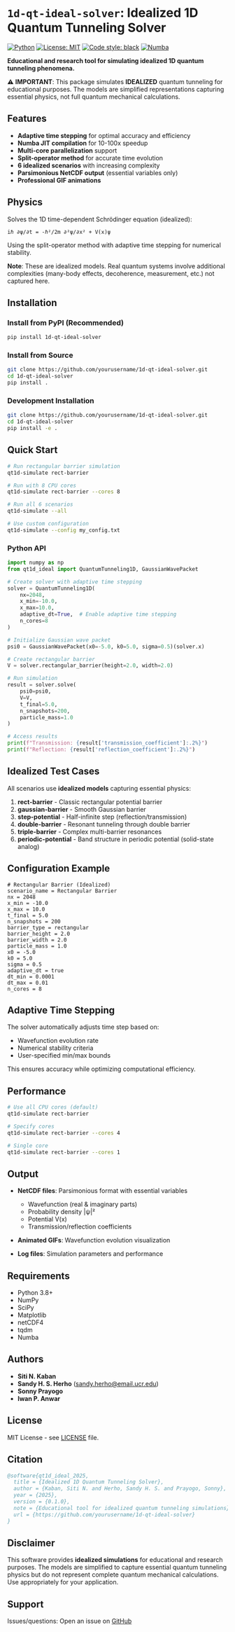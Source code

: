 # `1d-qt-ideal-solver`: Idealized 1D Quantum Tunneling Solver

[![Python](https://img.shields.io/badge/python-3.8%2B-blue.svg)](https://www.python.org/downloads/)
[![License: MIT](https://img.shields.io/badge/License-MIT-yellow.svg)](https://opensource.org/licenses/MIT)
[![Code style: black](https://img.shields.io/badge/code%20style-black-000000.svg)](https://github.com/psf/black)
[![Numba](https://img.shields.io/badge/accelerated-numba-orange.svg)](https://numba.pydata.org/)

**Educational and research tool for simulating idealized 1D quantum tunneling phenomena.**

⚠️ **IMPORTANT**: This package simulates **IDEALIZED** quantum tunneling for educational purposes. 
The models are simplified representations capturing essential physics, not full quantum mechanical calculations.

## Features

- **Adaptive time stepping** for optimal accuracy and efficiency
- **Numba JIT compilation** for 10-100x speedup
- **Multi-core parallelization** support
- **Split-operator method** for accurate time evolution
- **6 idealized scenarios** with increasing complexity
- **Parsimonious NetCDF output** (essential variables only)
- **Professional GIF animations**

## Physics

Solves the 1D time-dependent Schrödinger equation (idealized):

```
iℏ ∂ψ/∂t = -ℏ²/2m ∂²ψ/∂x² + V(x)ψ
```

Using the split-operator method with adaptive time stepping for numerical stability.

**Note**: These are idealized models. Real quantum systems involve additional complexities 
(many-body effects, decoherence, measurement, etc.) not captured here.

## Installation

### Install from PyPI (Recommended)

```bash
pip install 1d-qt-ideal-solver
```

### Install from Source

```bash
git clone https://github.com/yourusername/1d-qt-ideal-solver.git
cd 1d-qt-ideal-solver
pip install .
```

### Development Installation

```bash
git clone https://github.com/yourusername/1d-qt-ideal-solver.git
cd 1d-qt-ideal-solver
pip install -e .
```

## Quick Start

```bash
# Run rectangular barrier simulation
qt1d-simulate rect-barrier

# Run with 8 CPU cores
qt1d-simulate rect-barrier --cores 8

# Run all 6 scenarios
qt1d-simulate --all

# Use custom configuration
qt1d-simulate --config my_config.txt
```

### Python API

```python
import numpy as np
from qt1d_ideal import QuantumTunneling1D, GaussianWavePacket

# Create solver with adaptive time stepping
solver = QuantumTunneling1D(
    nx=2048,
    x_min=-10.0,
    x_max=10.0,
    adaptive_dt=True,  # Enable adaptive time stepping
    n_cores=8
)

# Initialize Gaussian wave packet
psi0 = GaussianWavePacket(x0=-5.0, k0=5.0, sigma=0.5)(solver.x)

# Create rectangular barrier
V = solver.rectangular_barrier(height=2.0, width=2.0)

# Run simulation
result = solver.solve(
    psi0=psi0,
    V=V,
    t_final=5.0,
    n_snapshots=200,
    particle_mass=1.0
)

# Access results
print(f"Transmission: {result['transmission_coefficient']:.2%}")
print(f"Reflection: {result['reflection_coefficient']:.2%}")
```

## Idealized Test Cases

All scenarios use **idealized models** capturing essential physics:

1. **rect-barrier** - Classic rectangular potential barrier
2. **gaussian-barrier** - Smooth Gaussian barrier  
3. **step-potential** - Half-infinite step (reflection/transmission)
4. **double-barrier** - Resonant tunneling through double barrier
5. **triple-barrier** - Complex multi-barrier resonances
6. **periodic-potential** - Band structure in periodic potential (solid-state analog)

## Configuration Example

```text
# Rectangular Barrier (Idealized)
scenario_name = Rectangular Barrier
nx = 2048
x_min = -10.0
x_max = 10.0
t_final = 5.0
n_snapshots = 200
barrier_type = rectangular
barrier_height = 2.0
barrier_width = 2.0
particle_mass = 1.0
x0 = -5.0
k0 = 5.0
sigma = 0.5
adaptive_dt = true
dt_min = 0.0001
dt_max = 0.01
n_cores = 8
```

## Adaptive Time Stepping

The solver automatically adjusts time step based on:
- Wavefunction evolution rate
- Numerical stability criteria  
- User-specified min/max bounds

This ensures accuracy while optimizing computational efficiency.

## Performance

```bash
# Use all CPU cores (default)
qt1d-simulate rect-barrier

# Specify cores
qt1d-simulate rect-barrier --cores 4

# Single core
qt1d-simulate rect-barrier --cores 1
```

## Output

- **NetCDF files**: Parsimonious format with essential variables
  - Wavefunction (real & imaginary parts)
  - Probability density |ψ|²
  - Potential V(x)
  - Transmission/reflection coefficients
  
- **Animated GIFs**: Wavefunction evolution visualization

- **Log files**: Simulation parameters and performance

## Requirements

- Python 3.8+
- NumPy
- SciPy  
- Matplotlib
- netCDF4
- tqdm
- Numba

## Authors

- **Siti N. Kaban**
- **Sandy H. S. Herho** (sandy.herho@email.ucr.edu)
- **Sonny Prayogo**
- **Iwan P. Anwar**

## License

MIT License - see [LICENSE](LICENSE) file.

## Citation

```bibtex
@software{qt1d_ideal_2025,
  title = {Idealized 1D Quantum Tunneling Solver},
  author = {Kaban, Siti N. and Herho, Sandy H. S. and Prayogo, Sonny},
  year = {2025},
  version = {0.1.0},
  note = {Educational tool for idealized quantum tunneling simulations},
  url = {https://github.com/yourusername/1d-qt-ideal-solver}
}
```

## Disclaimer

This software provides **idealized simulations** for educational and research purposes. 
The models are simplified to capture essential quantum tunneling physics but do not 
represent complete quantum mechanical calculations. Use appropriately for your application.

## Support

Issues/questions: Open an issue on [GitHub](https://github.com/yourusername/1d-qt-ideal-solver/issues)
